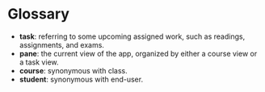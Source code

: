 # Glossary
- **task**: referring to some upcoming assigned work, such as readings, assignments, and exams.
- **pane**: the current view of the app, organized by either a course view or a task view.
- **course**: synonymous with class.
- **student**: synonymous with end-user.